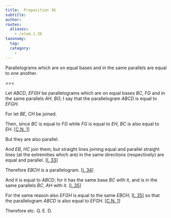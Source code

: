 ```yaml
---
title:  Proposition 36
subtitle:
author:
routes:
  aliases:
    - /elem.1.36
taxonomy:
  tag:
  category:
    -
---
```


Parallelograms which are on equal bases and in the same parallels are equal to one another.

===

<p>Let <em>ABCD</em>, <em>EFGH</em> be parallelograms which are on equal bases <em>BC</em>, <em>FG</em> and in the same parallels <em>AH</em>, <em>BG</em>;  I say that the parallelogram <em>ABCD</em> is equal to <em>EFGH</em>.</p>


<p>For let <em>BE</em>, <em>CH</em> be joined.</p>


<p>Then, since <em>BC</em> is equal to <em>FG</em> while <em>FG</em> is equal to <em>EH</em>, <span class="center"><em>BC</em> is also equal to <em>EH</em>. [<a href="/elem.1.c.n.1">C.N. 1</a>]</span></p>


<p>But they are also parallel.</p>


<p>And <em>EB</em>, <em>HC</em> join them; but straight lines joining equal and parallel straight lines (at the extremities which are) in the same directions (respectively) are equal and parallel. [<a href="/elem.1.33">I. 33</a>]</p>


<p>Therefore <em>EBCH</em> is a parallelogram. [<a href="/elem.1.34">I. 34</a>]</p>


<p>And it is equal to <em>ABCD</em>; for it has the same base <em>BC</em> with it, and is in the same parallels <em>BC</em>, <em>AH</em> with it. [<a href="/elem.1.35">I. 35</a>]</p>


<p>For the same reason also <em>EFGH</em> is equal to the same <em>EBCH</em>; [<a href="/elem.1.35">I. 35</a>] so that the parallelogram <em>ABCD</em> is also equal to <em>EFGH</em>. [<a href="/elem.1.c.n.1">C.N. 1</a>]</p>


<p>Therefore etc. Q. E. D.</p>


